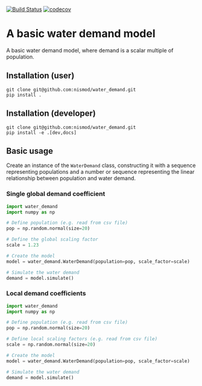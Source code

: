 [![Build Status](https://dev.azure.com/FergusCooper/Nismod2%20Water%20Demand/_apis/build/status/nismod.water_demand?branchName=master)](https://dev.azure.com/FergusCooper/Nismod2%20Water%20Demand/_build/latest?definitionId=3&branchName=master)
[![codecov](https://codecov.io/gh/nismod/water_demand/branch/master/graph/badge.svg)](https://codecov.io/gh/nismod/water_demand)

# A basic water demand model

A basic water demand model, where demand is a scalar multiple of population.

## Installation (user)
```
git clone git@github.com:nismod/water_demand.git
pip install .
```

## Installation (developer)
```
git clone git@github.com:nismod/water_demand.git
pip install -e .[dev,docs]
```

## Basic usage

Create an instance of the `WaterDemand` class, constructing it with a sequence representing populations and a number or sequence representing the linear relationship between population and water demand.

### Single global demand coefficient

```python
import water_demand
import numpy as np

# Define population (e.g. read from csv file)
pop = np.random.normal(size=20)

# Define the global scaling factor
scale = 1.23

# Create the model
model = water_demand.WaterDemand(population=pop, scale_factor=scale)

# Simulate the water demand
demand = model.simulate()
```

### Local demand coefficients

```python
import water_demand
import numpy as np

# Define population (e.g. read from csv file)
pop = np.random.normal(size=20)

# Define local scaling factors (e.g. read from csv file)
scale = np.random.normal(size=20)

# Create the model
model = water_demand.WaterDemand(population=pop, scale_factor=scale)

# Simulate the water demand
demand = model.simulate()
```
